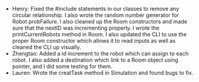 - Henry: Fixed the #include statements in our classes to remove any circular relationship. I also wrote the random number generator for Robot probFailure. I also cleaned up the Room constructors and made sure that the nextID was incrementing properly. I wrote the printCurrentRobots method in Room. I also updated the CLI to use the proper Room constructor which allows it to read inputs as well as cleaned the CLI up visually.
- Zhengtao: Added a id increment to the robot which can assign to each robot. I also added a destination which link to a Room object using pointer, and I did some testing for them.
- Lauren: Wrote the creatTask method in Simulation and found bugs to fix.
